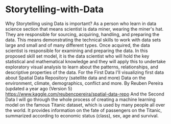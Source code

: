 # Storytelling-with-Data
Why Storytelling using Data is important?
As a person who learn in data science section that means scientist is data miner, wearing the miner's hat. They
are responsible for sourcing, acquiring, handling, and preparing the data. This means
demonstrating the technical skills to work with data sets large and small and of
many different types. Once acquired, the data scientist is responsible for examining
and preparing the data. In this proposed skill set model, it is the data scientist who
will hold the key statistical and mathematical knowledge and they will apply this to
undertake exploratory visual analysis to learn about the patterns, relationships, and
descriptive properties of the data.
For the First Data I'll visualizing first data about Spatial Data Repository (satellite data and more)
Data on the environment, climate, demographics, conflict and more.
By Reuben Pereira (updated a year ago (Version 5)
https://www.kaggle.com/reubencpereira/spatial-data-repo
And the Second Data I will go through the whole process of creating a machine learning model on the famous Titanic dataset, 
which is used by many people all over the world.
It provides information on the fate of passengers on the Titanic, 
summarized according to economic status (class), sex, age and survival.
